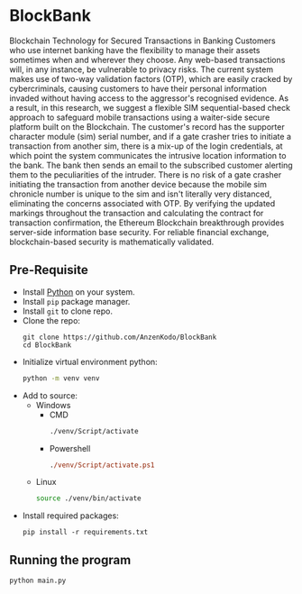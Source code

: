 # BlockBank

Blockchain Technology for Secured Transactions in Banking Customers who use internet banking have the flexibility to manage their assets sometimes when and wherever they choose. Any web-based transactions will, in any instance, be vulnerable to privacy risks. The current system makes use of two-way validation factors (OTP), which are easily cracked by cybercriminals, causing customers to have their personal information invaded without having access to the aggressor's recognised evidence. As a result, in this research, we suggest a flexible SIM sequential-based check approach to safeguard mobile transactions using a waiter-side secure platform built on the Blockchain. The customer's record has the supporter character module (sim) serial number, and if a gate crasher tries to initiate a transaction from another sim, there is a mix-up of the login credentials, at which point the system communicates the intrusive location information to the bank. The bank then sends an email to the subscribed customer alerting them to the peculiarities of the intruder. There is no risk of a gate crasher initiating the transaction from another device because the mobile sim chronicle number is unique to the sim and isn't literally very distanced, eliminating the concerns associated with OTP. By verifying the updated markings throughout the transaction and calculating the contract for transaction confirmation, the Ethereum Blockchain breakthrough provides server-side information base security. For reliable financial exchange, blockchain-based security is mathematically validated.

## Pre-Requisite

- Install [Python](https://python.org) on your system.
- Install `pip` package manager.
- Install `git` to clone repo.
- Clone the repo:
  ```
  git clone https://github.com/AnzenKodo/BlockBank
  cd BlockBank
  ```
- Initialize virtual environment python:
  ```sh
  python -m venv venv
  ```
- Add to source:
  - Windows
    - CMD 
      ```cmd
      ./venv/Script/activate
      ```
    - Powershell
      ```ps
      ./venv/Script/activate.ps1
      ```
  - Linux
    ```sh
    source ./venv/bin/activate
    ```
- Install required packages:
  ```
  pip install -r requirements.txt
  ```
## Running the program

```python
python main.py
```
